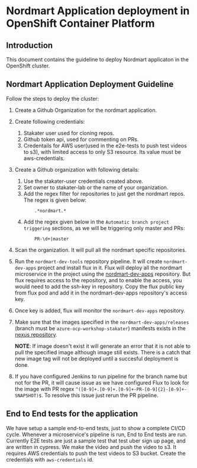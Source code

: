 # Nordmart Application deployment in OpenShift Container Platform

## Introduction

This document contains the guideline to deploy Nordmart applicaton in the OpenShift cluster.

## Nordmart Application Deployment Guideline

Follow the steps to deploy the cluster:

1. Create a Github Organization for the nordmart application.

2. Create following credentials:

    1. Stakater user used for cloning repos.
    2. Github token api, used for commenting on PRs.
    3. Credentails for AWS user(used in the e2e-tests to push test videos to s3), with limited access to only S3 resource. Its value must be aws-credentials.

3. Create a Github organization with following details:

    1. Use the stakater-user credentials created above.
    2. Set owner to stakater-lab or the name of your organization.
    2. Add the regex filter for repositories to just get the nordmart repos. The regex is given below:
       ```
           .*nordmart.*
       ```
    3. Add the regex given below in the `Automatic branch project triggering` sections, as we will be triggering only master and PRs:
       ```
           PR-\d+|master
       ```
4. Scan the organization. It will pull all the nordmart specific repositories.

5. Run the `nordmart-dev-tools` repository pipeline. It will create `nordmart-dev-apps` project and install flux in it. Flux will deploy all the nordmart microservice in the project using the [nordmart-dev-apps](https://github.com/stakater-lab/nordmart-dev-apps) repository. But flux requires access to the repository, and to enable the access, you would need to add the ssh-key in repository. Copy the flux public key from flux pod and add it in the nordmart-dev-apps repository's access key.

3. Once key is added, flux will monitor the `nordmart-dev-apps` repository.

4. Make sure that the images specified in the `nordmart-dev-apps/releases` (branch must be `azure-ocp-workshop-stakater`) manifests exists in the [nexus repository](nexus-delivery.cp-stakater.com).

   **NOTE**: If image doesn't exist it will generate an error that it is not able to pull the specified image although image still exists. There is a catch that new image tag will not be deployed until a succesful deployment is done.

5. If you have configured Jenkins to run pipeline for the branch name but not for the PR, it will cause issue as we have configured Flux to look for the image with PR regex `^([0-9]+.[0-9]+.[0-9]+-PR-[0-9]{2}-[0-9]+-SNAPSHOT)$`. To resolve this issue just rerun the PR pipeline.

## End to End tests for the application

We have setup a sample end-to-end tests, just to show a complete CI/CD cycle. Whenever a microservice's pipeline is run, End to End tests are run. Currently E2E tests are just a sample test that test uber sign up page, and are written in cypress. We make the video and push the video to s3. It requires AWS credentials to push the test videos to S3 bucket. Create the credentials with `aws-credentials` id.
